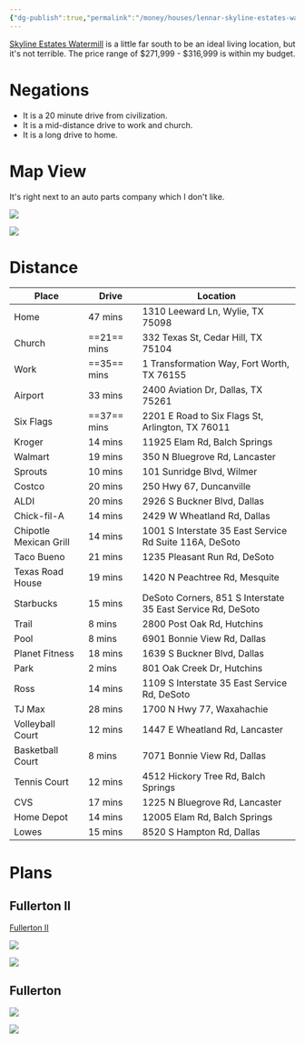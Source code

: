```yaml
---
{"dg-publish":true,"permalink":"/money/houses/lennar-skyline-estates-watermill/","tags":["homes2023"],"created":"Jun 14, 2023, 11:30 PM","updated":""}
---
```



[Skyline Estates Watermill](https://www.lennar.com/new-homes/texas/dallas-ft-worth/hutchins/skyline-estates-watermill)  is a little far south to be an ideal living location, but it's not terrible. The price range of $271,999 - $316,999 is within my budget.

# Negations

- It is a 20 minute drive from civilization.
- It is a mid-distance drive to work and church.
- It is a long drive to home.

# Map View

It's right next to an auto parts company which I don't like. 

![](https://i.imgur.com/Q7bIScd.png)


![](https://i.imgur.com/lbWF3Gb.png)

# Distance

| Place                  | Drive   | Location                                                    |
|------------------------|---------|-------------------------------------------------------------|
| Home                   | 47 mins | 1310 Leeward Ln, Wylie, TX 75098                            |
| Church                 | ==21== mins | 332 Texas St, Cedar Hill, TX 75104                          |
| Work                   | ==35== mins | 1 Transformation Way, Fort Worth, TX 76155                  |
| Airport                | 33 mins | 2400 Aviation Dr, Dallas, TX 75261                          |
| Six Flags              | ==37== mins | 2201 E Road to Six Flags St, Arlington, TX 76011            |
| Kroger                 | 14 mins | 11925 Elam Rd, Balch Springs                                |
| Walmart                | 19 mins | 350 N Bluegrove Rd, Lancaster                               |
| Sprouts                | 10 mins | 101 Sunridge Blvd, Wilmer                                   |
| Costco                 | 20 mins | 250 Hwy 67, Duncanville                                     |
| ALDI                   | 20 mins | 2926 S Buckner Blvd, Dallas                                 |
| Chick-fil-A            | 14 mins | 2429 W Wheatland Rd, Dallas                                 |
| Chipotle Mexican Grill | 14 mins | 1001 S Interstate 35 East Service Rd Suite 116A, DeSoto     |
| Taco Bueno             | 21 mins | 1235 Pleasant Run Rd, DeSoto                                |
| Texas Road House       | 19 mins | 1420 N Peachtree Rd, Mesquite                               |
| Starbucks              | 15 mins | DeSoto Corners, 851 S Interstate 35 East Service Rd, DeSoto |
| Trail                  | 8 mins  | 2800 Post Oak Rd, Hutchins                                  |
| Pool                   | 8 mins  | 6901 Bonnie View Rd, Dallas                                 |
| Planet Fitness         | 18 mins | 1639 S Buckner Blvd, Dallas                                 |
| Park                   | 2 mins  | 801 Oak Creek Dr, Hutchins                                  |
| Ross                   | 14 mins | 1109 S Interstate 35 East Service Rd, DeSoto                |
| TJ Max                 | 28 mins | 1700 N Hwy 77, Waxahachie                                   |
| Volleyball Court       | 12 mins | 1447 E Wheatland Rd, Lancaster                              |
| Basketball Court       | 8 mins  | 7071 Bonnie View Rd, Dallas                                 |
| Tennis Court           | 12 mins | 4512 Hickory Tree Rd, Balch Springs                         |
| CVS                    | 17 mins | 1225 N Bluegrove Rd, Lancaster                              |
| Home Depot             | 14 mins | 12005 Elam Rd, Balch Springs                                |
| Lowes                  | 15 mins | 8520 S Hampton Rd, Dallas                                   |

# Plans

## Fullerton II

[Fullerton II](https://www.lennar.com/new-homes/texas/dallas-ft-worth/princeton/cypress-creek/watermill-collection/fullerton-ii)

![](https://cdn.lennar.net/api/images/images/elevations_v10/7554/63701/63701_eleA_lg.png?d=20230608T151454Z&w=1050)

![](https://cdn.lennar.net/api/images/images/floorplans_v10/7554/63701/63701_flpDFW_3011_FP_FullertonII_Watermill_SierraVista_Overlay_lg.svg?d=20230608T151454Z&w=2100)

## Fullerton

![](https://cdn.lennar.net/api/images/images/elevations_v10/5253/57700/57700_eleAD8_lg.png?d=20230518T174701Z&w=1050)

![](https://cdn.lennar.net/api/images/images/floorplans_v10/5253/57700/57700_flpDFW_BluebonnetEstates_FP_Fullerton_3411_1302_Overlay_lg.svg?d=20230518T174701Z&w=2100)
